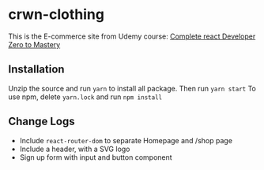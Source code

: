 # crwn-clothing
This is the E-commerce site from Udemy course: [Complete react Developer Zero to Mastery](https://www.udemy.com/course/complete-react-developer-zero-to-mastery)

## Installation
Unzip the source and run `yarn` to install all package. Then run `yarn start`
To use npm, delete `yarn.lock` and run `npm install`

## Change Logs
- Include `react-router-dom` to separate Homepage and /shop page
- Include a header, with a SVG logo
- Sign up form with input and button component
